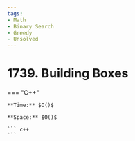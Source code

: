 ```yaml
---
tags:
- Math
- Binary Search
- Greedy
- Unsolved
---
```



# 1739. Building Boxes

=== "C++"

    **Time:** $O()$

    **Space:** $O()$

    ``` c++
    ```